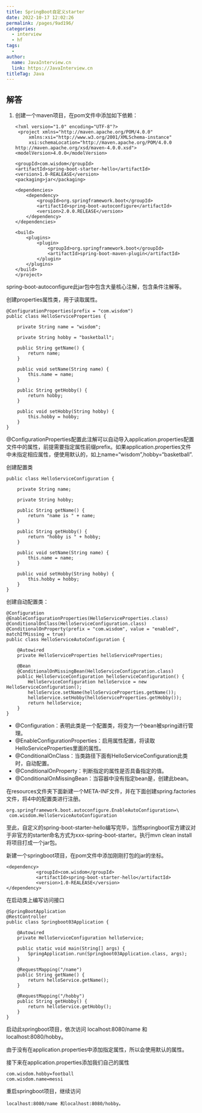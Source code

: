 ```yaml
---
title: SpringBoot自定义starter
date: 2022-10-17 12:02:26
permalink: /pages/9ad196/
categories:
  - interview
  - hf
tags:
  - 
author: 
  name: JavaInterview.cn
  link: https://JavaInterview.cn
titleTag: Java
---
```


## 解答

1. 创建一个maven项目，在pom文件中添加如下依赖：



       <?xml version="1.0" encoding="UTF-8"?>
        <project xmlns="http://maven.apache.org/POM/4.0.0"
            xmlns:xsi="http://www.w3.org/2001/XMLSchema-instance"
            xsi:schemaLocation="http://maven.apache.org/POM/4.0.0 http://maven.apache.org/xsd/maven-4.0.0.xsd">
       <modelVersion>4.0.0</modelVersion>
    
       <groupId>com.wisdom</groupId>
       <artifactId>spring-boot-starter-hello</artifactId>
       <version>1.0-REALEASE</version>
       <packaging>jar</packaging>
    
       <dependencies>
           <dependency>
               <groupId>org.springframework.boot</groupId>
               <artifactId>spring-boot-autoconfigure</artifactId>
               <version>2.0.0.RELEASE</version>
           </dependency>
       </dependencies>
    
       <build>
           <plugins>
               <plugin>
                   <groupId>org.springframework.boot</groupId>
                   <artifactId>spring-boot-maven-plugin</artifactId>
               </plugin>
           </plugins>
       </build>
       </project>


spring-boot-autoconfigure此jar包中包含大量核心注解，包含条件注解等。

创建properties属性类，用于读取属性。
    
    @ConfigurationProperties(prefix = "com.wisdom")
    public class HelloServiceProperties {
    
        private String name = "wisdom";
    
        private String hobby = "basketball";
    
        public String getName() {
            return name;
        }
    
        public void setName(String name) {
            this.name = name;
        }
    
        public String getHobby() {
            return hobby;
        }
    
        public void setHobby(String hobby) {
            this.hobby = hobby;
        }
    }



@ConfigurationProperties配置此注解可以自动导入application.properties配置文件中的属性，前提需要指定属性前缀prefix。如果application.properties文件中未指定相应属性，便使用默认的，如上name=“wisdom”,hobby=“basketball”.

创建配置类

    public class HelloServiceConfiguration {
    
        private String name;
    
        private String hobby;
    
        public String getName() {
            return "name is " + name;
        }
    
        public String getHobby() {
            return "hobby is " + hobby;
        }
    
        public void setName(String name) {
            this.name = name;
        }
    
        public void setHobby(String hobby) {
            this.hobby = hobby;
        }
    }



创建自动配置类：

    @Configuration
    @EnableConfigurationProperties(HelloServiceProperties.class)
    @ConditionalOnClass(HelloServiceConfiguration.class)
    @ConditionalOnProperty(prefix = "com.wisdom", value = "enabled", matchIfMissing = true)
    public class HelloServiceAutoConfiguration {
    
        @Autowired
        private HelloServiceProperties helloServiceProperties;
    
        @Bean
        @ConditionalOnMissingBean(HelloServiceConfiguration.class)
        public HelloServiceConfiguration helloServiceConfiguration() {
            HelloServiceConfiguration helloService = new HelloServiceConfiguration();
            helloService.setName(helloServiceProperties.getName());
            helloService.setHobby(helloServiceProperties.getHobby());
            return helloService;
        }
    }



- @Configuration：表明此类是一个配置类，将变为一个bean被spring进行管理。
- @EnableConfigurationProperties：启用属性配置，将读取HelloServiceProperties里面的属性。
- @ConditionalOnClass：当类路径下面有HelloServiceConfiguration此类时，自动配置。
- @ConditionalOnProperty：判断指定的属性是否具备指定的值。
- @ConditionalOnMissingBean：当容器中没有指定bean是，创建此bean。

在resources文件夹下面新建一个META-INF文件，并在下面创建spring.factories文件，将4中的配置类进行注册。

    org.springframework.boot.autoconfigure.EnableAutoConfiguration=\
     com.wisdom.HelloServiceAutoConfiguration

至此，自定义的spring-boot-starter-hello编写完毕，当然springboot官方建议对于非官方的starter命名方式为xxx-spring-boot-starter。执行mvn clean install将项目打成一个jar包。

新建一个springboot项目，在pom文件中添加刚刚打包的jar的坐标。

    <dependency>
               <groupId>com.wisdom</groupId>
               <artifactId>spring-boot-starter-hello</artifactId>
               <version>1.0-REALEASE</version>
    </dependency>

在启动类上编写访问接口

    @SpringBootApplication
    @RestController
    public class Springboot03Application {
    
        @Autowired
        private HelloServiceConfiguration helloService;
    
        public static void main(String[] args) {
            SpringApplication.run(Springboot03Application.class, args);
        }
    
        @RequestMapping("/name")
        public String getName() {
            return helloService.getName();
        }
    
        @RequestMapping("/hobby")
        public String getHobby() {
            return helloService.getHobby();
        }
    }


启动此springboot项目，依次访问 localhost:8080/name 和localhost:8080/hobby。


由于没有在application.properties中添加指定属性，所以会使用默认的属性。

接下来在application.properties添加我们自己的属性

    com.wisdom.hobby=football
    com.wisdom.name=messi

重启springboot项目，继续访问

    localhost:8080/name 和localhost:8080/hobby。
